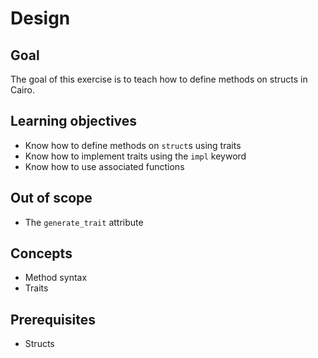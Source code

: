 # Design

## Goal

The goal of this exercise is to teach how to define methods on structs in Cairo.

## Learning objectives

- Know how to define methods on `struct`s using traits
- Know how to implement traits using the `impl` keyword
- Know how to use associated functions

## Out of scope

- The `generate_trait` attribute

## Concepts

- Method syntax
- Traits

## Prerequisites

- Structs

